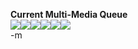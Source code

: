 <b>Current Multi-Media Queue</b>
<br /><img src="http://images.amazon.com/images/P/0812540069.01._PE_PI_SCMZZZZZZZ_.jpg"><img src="http://images.amazon.com/images/P/0137903952.01._PE_PI_SCMZZZZZZZ_.jpg"><img src="http://images.amazon.com/images/P/1573980137.01._PE_PI_SCMZZZZZZZ_.jpg"><img src="http://images.amazon.com/images/P/B00005JLEU.01._PE_PI_SCMZZZZZZZ_.jpg"><img src="http://images.amazon.com/images/P/1569715947.01._PE_PI_SCMZZZZZZZ_.jpg"><img src="http://images.amazon.com/images/P/B000050HYE.01._PE_SCMZZZZZZZ_.jpg">
<br />-m
<br />